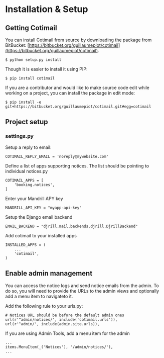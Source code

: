 Installation & Setup
====================

Getting Cotimail
----------------

You can install Cotimail from source by downloading the package from BitBucket: [https://bitbucket.org/guillaumepiot/cotimail](https://bitbucket.org/guillaumepiot/cotimail).

	$ python setup.py install

Though it is easier to install it using PIP:

	$ pip install cotimail

If you are a contributor and would like to make source code edit while working on a project, you can install the package in edit mode:

	$ pip install -e git+https://bitbucket.org/guillaumepiot/cotimail.git#egg=cotimail
	
	
Project setup
-------------

### settings.py

Setup a reply to email:

	COTIMAIL_REPLY_EMAIL = 'noreply@mywebsite.com'

Define a list of apps supporting notices. The list should be pointing to individual notices.py

	COTIMAIL_APPS = [
		'booking.notices',
	]
	
Enter your Mandrill APY key

	MANDRILL_API_KEY = "myapp-api-key"
	
Setup the Django email backend

	EMAIL_BACKEND = "djrill.mail.backends.djrill.DjrillBackend"

Add cotimail to your installed apps

	INSTALLED_APPS = (
		...
	    'cotimail',
	)

Enable admin management
-----------------------

You can access the notice logs and send notice emails from the admin. To do so, you will need to provide the URLs to the admin views and optionally add a menu item to navigateto it.

Add the following rule to your urls.py:

	# Notices URL should be before the default admin ones
	url(r'^admin/notices/', include('cotimail.urls')),
	url(r'^admin/', include(admin.site.urls)),

If you are using Admin Tools, add a menu item for the admin

	...
	items.MenuItem(_('Notices'), '/admin/notices/'),
	...
